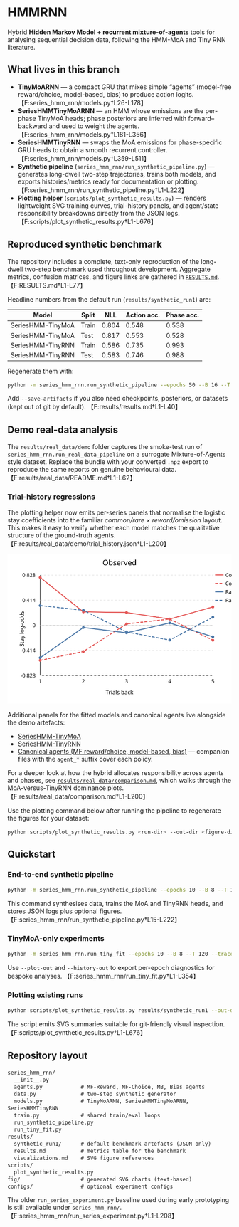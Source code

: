 # HMMRNN

Hybrid **Hidden Markov Model + recurrent mixture-of-agents** tools for analysing sequential decision data, following the HMM-MoA and Tiny RNN literature.

## What lives in this branch

- **TinyMoARNN** — a compact GRU that mixes simple “agents” (model-free reward/choice, model-based, bias) to produce action logits. 【F:series_hmm_rnn/models.py†L26-L178】
- **SeriesHMMTinyMoARNN** — an HMM whose emissions are the per-phase TinyMoA heads; phase posteriors are inferred with forward–backward and used to weight the agents. 【F:series_hmm_rnn/models.py†L181-L356】
- **SeriesHMMTinyRNN** — swaps the MoA emissions for phase-specific GRU heads to obtain a smooth recurrent controller. 【F:series_hmm_rnn/models.py†L359-L511】
- **Synthetic pipeline** (`series_hmm_rnn/run_synthetic_pipeline.py`) — generates long-dwell two-step trajectories, trains both models, and exports histories/metrics ready for documentation or plotting. 【F:series_hmm_rnn/run_synthetic_pipeline.py†L1-L222】
- **Plotting helper** (`scripts/plot_synthetic_results.py`) — renders lightweight SVG training curves, trial-history panels, and agent/state responsibility breakdowns directly from the JSON logs. 【F:scripts/plot_synthetic_results.py†L1-L676】

## Reproduced synthetic benchmark

The repository includes a complete, text-only reproduction of the long-dwell two-step benchmark used throughout development. Aggregate metrics, confusion matrices, and figure links are gathered in [`RESULTS.md`](RESULTS.md). 【F:RESULTS.md†L1-L77】

Headline numbers from the default run (`results/synthetic_run1`) are:

| Model | Split | NLL | Action acc. | Phase acc. |
| --- | --- | --- | --- | --- |
| SeriesHMM-TinyMoA | Train | 0.804 | 0.548 | 0.538 |
| SeriesHMM-TinyMoA | Test | 0.817 | 0.553 | 0.528 |
| SeriesHMM-TinyRNN | Train | 0.586 | 0.735 | 0.993 |
| SeriesHMM-TinyRNN | Test | 0.583 | 0.746 | 0.988 |

Regenerate them with:

```bash
python -m series_hmm_rnn.run_synthetic_pipeline --epochs 50 --B 16 --T 200 --out-dir results/synthetic_run1 --device cpu
```

Add `--save-artifacts` if you also need checkpoints, posteriors, or datasets (kept out of git by default). 【F:results/results.md†L1-L40】

## Demo real-data analysis

The `results/real_data/demo` folder captures the smoke-test run of
`series_hmm_rnn.run_real_data_pipeline` on a surrogate Mixture-of-Agents style
dataset. Replace the bundle with your converted `.npz` export to reproduce the
same reports on genuine behavioural data. 【F:results/real_data/README.md†L1-L62】

### Trial-history regressions

The plotting helper now emits per-series panels that normalise the logistic
stay coefficients into the familiar *common/rare × reward/omission* layout. This
makes it easy to verify whether each model matches the qualitative structure of
the ground-truth agents. 【F:results/real_data/demo/trial_history.json†L1-L200】

![Observed stay biases by transition and outcome](results/real_data/demo_fig/real_demo_trial_history_observed.svg)

Additional panels for the fitted models and canonical agents live alongside the
demo artefacts:

- [SeriesHMM-TinyMoA](results/real_data/demo_fig/real_demo_trial_history_serieshmm_tinymoa.svg)
- [SeriesHMM-TinyRNN](results/real_data/demo_fig/real_demo_trial_history_serieshmm_tinyrnn.svg)
- [Canonical agents (MF reward/choice, model-based, bias)](results/real_data/demo_fig/real_demo_trial_history_agent_mf_reward.svg) — companion files with the `agent_*` suffix cover each policy.

For a deeper look at how the hybrid allocates responsibility across agents and phases,
see [`results/real_data/comparison.md`](results/real_data/comparison.md), which
walks through the MoA-versus-TinyRNN dominance plots. 【F:results/real_data/comparison.md†L1-L200】

Use the plotting command below after running the pipeline to regenerate the
figures for your dataset:

```bash
python scripts/plot_synthetic_results.py <run-dir> --out-dir <figure-dir> --prefix <name>
```

## Quickstart

### End-to-end synthetic pipeline

```bash
python -m series_hmm_rnn.run_synthetic_pipeline --epochs 10 --B 8 --T 120 --out-dir outputs/demo --device cpu
```

This command synthesises data, trains the MoA and TinyRNN heads, and stores JSON logs plus optional figures. 【F:series_hmm_rnn/run_synthetic_pipeline.py†L15-L222】

### TinyMoA-only experiments

```bash
python -m series_hmm_rnn.run_tiny_fit --epochs 10 --B 8 --T 120 --trace-out '' --device cpu
```

Use `--plot-out` and `--history-out` to export per-epoch diagnostics for bespoke analyses. 【F:series_hmm_rnn/run_tiny_fit.py†L1-L354】

### Plotting existing runs

```bash
python scripts/plot_synthetic_results.py results/synthetic_run1 --out-dir fig --prefix synthetic_run1
```

  The script emits SVG summaries suitable for git-friendly visual inspection. 【F:scripts/plot_synthetic_results.py†L1-L676】

## Repository layout

```
series_hmm_rnn/
  __init__.py
  agents.py            # MF-Reward, MF-Choice, MB, Bias agents
  data.py              # two-step synthetic generator
  models.py            # TinyMoARNN, SeriesHMMTinyMoARNN, SeriesHMMTinyRNN
  train.py             # shared train/eval loops
  run_synthetic_pipeline.py
  run_tiny_fit.py
results/
  synthetic_run1/      # default benchmark artefacts (JSON only)
  results.md           # metrics table for the benchmark
  visualizations.md    # SVG figure references
scripts/
  plot_synthetic_results.py
fig/                   # generated SVG charts (text-based)
configs/               # optional experiment configs
```

The older `run_series_experiment.py` baseline used during early prototyping is still available under `series_hmm_rnn/`. 【F:series_hmm_rnn/run_series_experiment.py†L1-L208】
